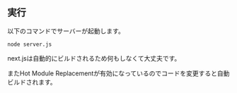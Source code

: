 ## 実行

以下のコマンドでサーバーが起動します。

```
node server.js
```

next.jsは自動的にビルドされるため何もしなくて大丈夫です。

またHot Module Replacementが有効になっているのでコードを変更すると自動ビルドされます。